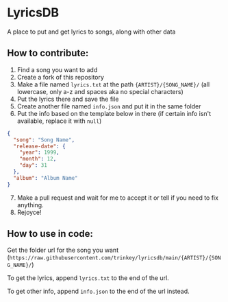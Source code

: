 # LyricsDB
A place to put and get lyrics to songs, along with other data

## How to contribute:
1. Find a song you want to add
2. Create a fork of this repository
3. Make a file named `lyrics.txt` at the path `{ARTIST}/{SONG_NAME}/` (all lowercase, only a-z and spaces aka no special characters)
4. Put the lyrics there and save the file
5. Create another file named `info.json` and put it in the same folder
6. Put the info based on the template below in there (if certain info isn't available, replace it with `null`)
```json
{
  "song": "Song Name",
  "release-date": {
    "year": 1999,
    "month": 12,
    "day": 31
  },
  "album": "Album Name"
}
```
7. Make a pull request and wait for me to accept it or tell if you need to fix anything.
8. Rejoyce!

## How to use in code:
Get the folder url for the song you want (`https://raw.githubusercontent.com/trinkey/lyricsdb/main/{ARTIST}/{SONG_NAME}/`)

To get the lyrics, append `lyrics.txt` to the end of the url.

To get other info, append `info.json` to the end of the url instead.